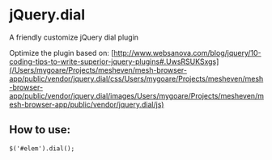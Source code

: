 jQuery.dial
===========

A friendly customize jQuery dial plugin



Optimize the plugin based on: [http://www.websanova.com/blog/jquery/10-coding-tips-to-write-superior-jquery-plugins#.UwsRSUKSxgs](/Users/mygoare/Projects/mesheven/mesh-browser-app/public/vendor/jquery.dial/css/Users/mygoare/Projects/mesheven/mesh-browser-app/public/vendor/jquery.dial/images/Users/mygoare/Projects/mesheven/mesh-browser-app/public/vendor/jquery.dial/js)
 
## How to use:

	$('#elem').dial();
